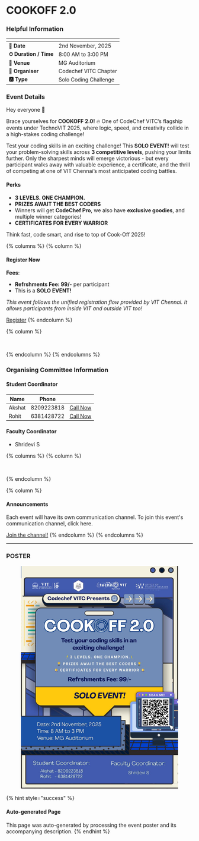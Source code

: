 # COOKOFF 2.0

### Helpful Information

<table data-view="cards"><thead><tr><th></th><th></th></tr></thead><tbody><tr><td><strong>📅 Date</strong></td><td>2nd November, 2025</td></tr><tr><td><strong>⏱ Duration / Time</strong></td><td>8:00 AM to 3:00 PM</td></tr><tr><td><strong>📍 Venue</strong></td><td>MG Auditorium</td></tr><tr><td><strong>👤 Organiser</strong></td><td>Codechef VITC Chapter</td></tr><tr><td><strong>🅰️ Type</strong></td><td>Solo Coding Challenge</td></tr></tbody></table>

### Event Details

Hey everyone 👋

Brace yourselves for **COOKOFF 2.0!** 🔥 One of CodeChef VITC’s flagship events under TechnoVIT 2025, where logic, speed, and creativity collide in a high-stakes coding challenge!

Test your coding skills in an exciting challenge! This **SOLO EVENT!** will test your problem-solving skills across **3 competitive levels**, pushing your limits further. Only the sharpest minds will emerge victorious - but every participant walks away with valuable experience, a certificate, and the thrill of competing at one of VIT Chennai’s most anticipated coding battles.

#### Perks

* **3 LEVELS. ONE CHAMPION.**
* **PRIZES AWAIT THE BEST CODERS**
* Winners will get **CodeChef Pro**, we also have **exclusive goodies**, and multiple winner categories!
* **CERTIFICATES FOR EVERY WARRIOR**

Think fast, code smart, and rise to top of Cook-Off 2025!

{% columns %}
{% column %}
#### Register Now

**Fees**:

* **Refrshments Fee: 99/-** per participant
* This is a **SOLO EVENT!**

_This event follows the unified registration flow provided by VIT Chennai. It allows participants from inside VIT and outside VIT too!_

<a href="https://chennaievents.vit.ac.in/technovit/" class="button primary" data-icon="rocket-launch">Register</a>
{% endcolumn %}

{% column %}
<figure><img src="https://images.unsplash.com/photo-1607000975574-0b425df6975a?crop=entropy&#x26;cs=srgb&#x26;fm=jpg&#x26;ixid=M3wxOTcwMjR8MHwxfHNlYXJjaHw3fHxyZWdpc3RlcnxlbnwwfHx8fDE3NjEyNDU2MDF8MA&#x26;ixlib=rb-4.1.0&#x26;q=85" alt=""><figcaption></figcaption></figure>
{% endcolumn %}
{% endcolumns %}

### Organising Committee Information

#### Student Coordinator

<table data-card-size="large" data-view="cards"><thead><tr><th>Name</th><th data-type="number">Phone</th><th></th></tr></thead><tbody><tr><td>Akshat</td><td>8209223818</td><td><a href="tel:8209223818" class="button secondary">Call Now</a></td></tr><tr><td>Rohit</td><td>6381428722</td><td><a href="tel:6381428722" class="button secondary">Call Now</a></td></tr></tbody></table>

#### Faculty Coordinator

* Shridevi S

{% columns %}
{% column %}
<figure><img src="https://images.unsplash.com/photo-1650897877751-4446f52a0cb3?crop=entropy&#x26;cs=srgb&#x26;fm=jpg&#x26;ixid=M3wxOTcwMjR8MHwxfHNlYXJjaHw2fHxhbm5vdW5jZW1lbnR8ZW58MHx8fHwxNzYxMjQ2MzUxfDA&#x26;ixlib=rb-4.1.0&#x26;q=85" alt=""><figcaption></figcaption></figure>
{% endcolumn %}

{% column %}
#### Announcements

Each event will have its own communication channel. To join this event's communication channel, click here.

<a href="https://chennaievents.vit.ac.in/technovit/" class="button primary" data-icon="bullhorn">Join the channel!</a>
{% endcolumn %}
{% endcolumns %}

***

### POSTER

<figure><img src="../../.gitbook/assets/image (2) (1) (1) (1) (1).png" alt=""><figcaption></figcaption></figure>



{% hint style="success" %}
#### Auto-generated Page

This page was auto-generated by processing the event poster and its accompanying description.
{% endhint %}
